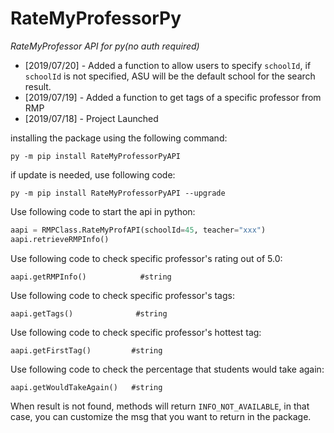 # RateMyProfessorPy


*RateMyProfessor API for py(no auth required)*

* [2019/07/20] - Added a function to allow users to specify ```schoolId```, if ```schoolId``` is not specified, ASU will be the default school for the search result.
* [2019/07/19] - Added a function to get tags of a specific professor from RMP
* [2019/07/18] - Project Launched

installing the package using the following command:

```
py -m pip install RateMyProfessorPyAPI
```

if update is needed, use following code:
```
py -m pip install RateMyProfessorPyAPI --upgrade
```

Use following code to start the api in python:
```py
aapi = RMPClass.RateMyProfAPI(schoolId=45, teacher="xxx")
aapi.retrieveRMPInfo()
```

Use following code to check specific professor's rating out of 5.0:
```
aapi.getRMPInfo()            #string
```

Use following code to check specific professor's tags:
```
aapi.getTags()              #string
```

Use following code to check specific professor's hottest tag:
```
aapi.getFirstTag()         #string
```

Use following code to check the percentage that students would take again:
```
aapi.getWouldTakeAgain()   #string
```

When result is not found, methods will return `INFO_NOT_AVAILABLE`, in that case, you can customize the msg that you want to return in the package.
